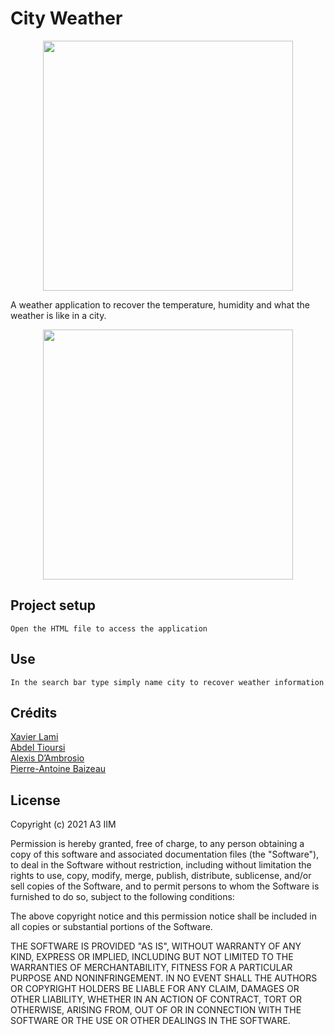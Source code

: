 # City Weather
  
<p align="center">
 <img src="https://user-images.githubusercontent.com/70761069/134328891-37d4f29d-e949-48a4-a071-94a41256a6e8.png" width="400">
</p>

A weather application to recover the temperature, humidity and what the weather is like in a city.

<p align="center">
 <img src="https://user-images.githubusercontent.com/70761069/134328687-4c2c788b-ac73-4170-a0c4-698264bdcab9.png" width="400">
</p>


## Project setup

``
Open the HTML file to access the application
``
 ## Use 

``````
In the search bar type simply name city to recover weather information
``````



## Crédits

[Xavier Lami](https://github.com/XaviLami)  
[Abdel Tioursi](https://github.com/AbdelTRS)  
[Alexis D’Ambrosio](https://github.com/arcausin)  
[Pierre-Antoine Baizeau](https://github.com/Pierre-AntoineBaizeau)  





## License


Copyright (c) 2021 A3 IIM

Permission is hereby granted, free of charge, to any person obtaining a copy of this software and associated documentation files (the "Software"), to deal in the Software without restriction, including without limitation the rights to use, copy, modify, merge, publish, distribute, sublicense, and/or sell copies of the Software, and to permit persons to whom the Software is furnished to do so, subject to the following conditions:

The above copyright notice and this permission notice shall be included in all copies or substantial portions of the Software.

THE SOFTWARE IS PROVIDED "AS IS", WITHOUT WARRANTY OF ANY KIND, EXPRESS OR IMPLIED, INCLUDING BUT NOT LIMITED TO THE WARRANTIES OF MERCHANTABILITY, FITNESS FOR A PARTICULAR PURPOSE AND NONINFRINGEMENT. IN NO EVENT SHALL THE AUTHORS OR COPYRIGHT HOLDERS BE LIABLE FOR ANY CLAIM, DAMAGES OR OTHER LIABILITY, WHETHER IN AN ACTION OF CONTRACT, TORT OR OTHERWISE, ARISING FROM, OUT OF OR IN CONNECTION WITH THE SOFTWARE OR THE USE OR OTHER DEALINGS IN THE SOFTWARE.

